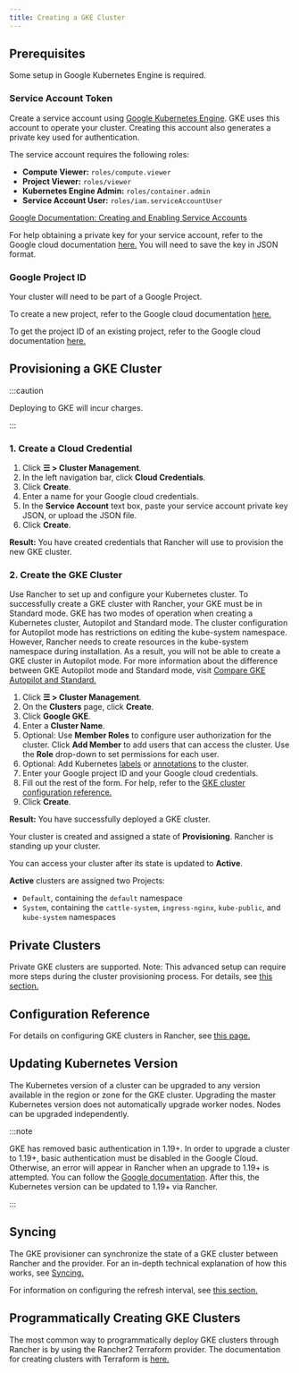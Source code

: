 ```yaml
---
title: Creating a GKE Cluster
---
```


<head>
  <link rel="canonical" href="https://ranchermanager.docs.rancher.com/how-to-guides/new-user-guides/kubernetes-clusters-in-rancher-setup/set-up-clusters-from-hosted-kubernetes-providers/gke"/>
</head>

## Prerequisites

Some setup in Google Kubernetes Engine is required.

### Service Account Token

Create a service account using [Google Kubernetes Engine](https://console.cloud.google.com/projectselector/iam-admin/serviceaccounts). GKE uses this account to operate your cluster. Creating this account also generates a private key used for authentication.

The service account requires the following roles:

- **Compute Viewer:** `roles/compute.viewer`
- **Project Viewer:** `roles/viewer`
- **Kubernetes Engine Admin:** `roles/container.admin`
- **Service Account User:** `roles/iam.serviceAccountUser`

[Google Documentation: Creating and Enabling Service Accounts](https://cloud.google.com/compute/docs/access/create-enable-service-accounts-for-instances)

For help obtaining a private key for your service account, refer to the Google cloud documentation [here.](https://cloud.google.com/iam/docs/creating-managing-service-account-keys#creating_service_account_keys) You will need to save the key in JSON format.

### Google Project ID

Your cluster will need to be part of a Google Project.

To create a new project, refer to the Google cloud documentation [here.](https://cloud.google.com/resource-manager/docs/creating-managing-projects#creating_a_project)

To get the project ID of an existing project, refer to the Google cloud documentation [here.](https://cloud.google.com/resource-manager/docs/creating-managing-projects#identifying_projects)

## Provisioning a GKE Cluster

:::caution

Deploying to GKE will incur charges.

:::

### 1. Create a Cloud Credential

1. Click **☰ > Cluster Management**.
1. In the left navigation bar, click **Cloud Credentials**.
1. Click **Create**.
1. Enter a name for your Google cloud credentials.
1. In the **Service Account** text box, paste your service account private key JSON, or upload the JSON file.
1. Click **Create**.

**Result:** You have created credentials that Rancher will use to provision the new GKE cluster.

### 2. Create the GKE Cluster
Use Rancher to set up and configure your Kubernetes cluster. To successfully create a GKE cluster with Rancher, your GKE must be in Standard mode. GKE has two modes of operation when creating a Kubernetes cluster, Autopilot and Standard mode. The cluster configuration for Autopilot mode has restrictions on editing the kube-system namespace. However, Rancher needs to create resources in the kube-system namespace during installation. As a result, you will not be able to create a GKE cluster in Autopilot mode. For more information about the difference between GKE Autopilot mode and Standard mode, visit [Compare GKE Autopilot and Standard.](https://cloud.google.com/kubernetes-engine/docs/resources/autopilot-standard-feature-comparison)


1. Click **☰ > Cluster Management**.
1. On the **Clusters** page, click **Create**.
1. Click **Google GKE**.
1. Enter a **Cluster Name**.
1. Optional: Use **Member Roles** to configure user authorization for the cluster. Click **Add Member** to add users that can access the cluster. Use the **Role** drop-down to set permissions for each user.
1. Optional: Add Kubernetes [labels](https://kubernetes.io/docs/concepts/overview/working-with-objects/labels/) or [annotations](https://kubernetes.io/docs/concepts/overview/working-with-objects/annotations/) to the cluster.
1. Enter your Google project ID and your Google cloud credentials.
1. Fill out the rest of the form. For help, refer to the [GKE cluster configuration reference.](../../../../reference-guides/cluster-configuration/rancher-server-configuration/gke-cluster-configuration/gke-cluster-configuration.md)
1. Click **Create**.

**Result:** You have successfully deployed a GKE cluster.

Your cluster is created and assigned a state of **Provisioning**. Rancher is standing up your cluster.

You can access your cluster after its state is updated to **Active**.

**Active** clusters are assigned two Projects:

- `Default`, containing the `default` namespace
- `System`, containing the `cattle-system`, `ingress-nginx`, `kube-public`, and `kube-system` namespaces

## Private Clusters

Private GKE clusters are supported. Note: This advanced setup can require more steps during the cluster provisioning process. For details, see [this section.](../../../../reference-guides/cluster-configuration/rancher-server-configuration/gke-cluster-configuration/gke-private-clusters.md)

## Configuration Reference

For details on configuring GKE clusters in Rancher, see [this page.](../../../../reference-guides/cluster-configuration/rancher-server-configuration/gke-cluster-configuration/gke-cluster-configuration.md)
## Updating Kubernetes Version

The Kubernetes version of a cluster can be upgraded to any version available in the region or zone for the GKE cluster. Upgrading the master Kubernetes version does not automatically upgrade worker nodes. Nodes can be upgraded independently.

:::note

GKE has removed basic authentication in 1.19+. In order to upgrade a cluster to 1.19+, basic authentication must be disabled in the Google Cloud. Otherwise, an error will appear in Rancher when an upgrade to 1.19+ is attempted. You can follow the [Google documentation](https://cloud.google.com/kubernetes-engine/docs/how-to/api-server-authentication#disabling_authentication_with_a_static_password). After this, the Kubernetes version can be updated to 1.19+ via Rancher.

:::

## Syncing

The GKE provisioner can synchronize the state of a GKE cluster between Rancher and the provider. For an in-depth technical explanation of how this works, see [Syncing.](../../../../reference-guides/cluster-configuration/rancher-server-configuration/sync-clusters.md)

For information on configuring the refresh interval, see [this section.](../../../../reference-guides/cluster-configuration/rancher-server-configuration/gke-cluster-configuration/gke-cluster-configuration.md#configuring-the-refresh-interval)

## Programmatically Creating GKE Clusters

The most common way to programmatically deploy GKE clusters through Rancher is by using the Rancher2 Terraform provider. The documentation for creating clusters with Terraform is [here.](https://registry.terraform.io/providers/rancher/rancher2/latest/docs/resources/cluster)
